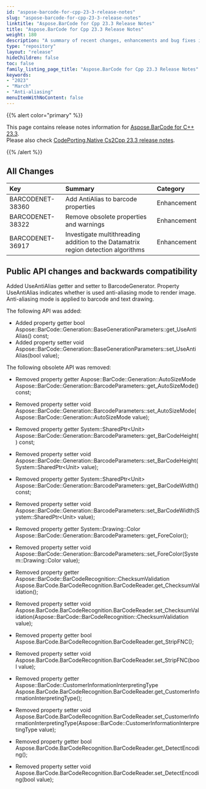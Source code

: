 ```yaml
---
id: "aspose-barcode-for-cpp-23-3-release-notes"
slug: "aspose-barcode-for-cpp-23-3-release-notes"
linktitle: "Aspose.BarCode for Cpp 23.3 Release Notes"
title: "Aspose.BarCode for Cpp 23.3 Release Notes"
weight: 180
description: "A summary of recent changes, enhancements and bug fixes in Aspose.BarCode for C++ 23.3 release."
type: "repository"
layout: "release"
hideChildren: false
toc: false
family_listing_page_title: "Aspose.BarCode for Cpp 23.3 Release Notes"
keywords:
- "2023"
- "March"
- "Anti-aliasing"
menuItemWithNoContent: false
---
```


{{% alert color="primary" %}}

This page contains release notes information for [Aspose.BarCode for C++ 23.3](https://releases.aspose.com/barcode/cpp/new-releases/aspose.barcode-for-c++-23.3/).<br/>
Please also check [CodePorting.Native Cs2Cpp 23.3 release notes](https://docs.codeporting.com/translator/cs2cpp/release-notes/2023/codeporting-translator-cs2cpp-23-3/).

{{% /alert %}}
## **All Changes**

|**Key**|**Summary**|**Category**|
| :- | :- | :- |
|BARCODENET-38360|Add AntiAlias to barcode properties|Enhancement|
|BARCODENET-38322|Remove obsolete properties and warnings|Enhancement|
|BARCODENET-36917|Investigate multithreading addition to the Datamatrix region detection algorithms|Enhancement|

## Public API changes and backwards compatibility

Added UseAntiAlias getter and setter to BarcodeGenerator. Property UseAntiAlias indicates whether is used anti-aliasing mode to render image. Anti-aliasing mode is applied to barcode and text drawing.

The following API was added:
- Added property getter bool Aspose::BarCode::Generation::BaseGenerationParameters::get_UseAntiAlias() const;
- Added property setter void Aspose::BarCode::Generation::BaseGenerationParameters::set_UseAntiAlias(bool value);

The following obsolete API was removed:
- Removed property getter Aspose::BarCode::Generation::AutoSizeMode Aspose::BarCode::Generation::BarcodeParameters::get_AutoSizeMode() const;
- Removed property setter void Aspose::BarCode::Generation::BarcodeParameters::set_AutoSizeMode(Aspose::BarCode::Generation::AutoSizeMode value);
- Removed property getter System::SharedPtr&lt;Unit&gt; Aspose::BarCode::Generation::BarcodeParameters::get_BarCodeHeight() const;
- Removed property setter void Aspose::BarCode::Generation::BarcodeParameters::set_BarCodeHeight(System::SharedPtr&lt;Unit&gt; value);
- Removed property getter System::SharedPtr&lt;Unit&gt; Aspose::BarCode::Generation::BarcodeParameters::get_BarCodeWidth() const;
- Removed property setter void Aspose::BarCode::Generation::BarcodeParameters::set_BarCodeWidth(System::SharedPtr&lt;Unit&gt; value);
- Removed property getter System::Drawing::Color Aspose::BarCode::Generation::BarcodeParameters::get_ForeColor();
- Removed property setter void Aspose::BarCode::Generation::BarcodeParameters::set_ForeColor(System::Drawing::Color value);

- Removed property getter Aspose::BarCode::BarCodeRecognition::ChecksumValidation Aspose.BarCode.BarCodeRecognition.BarCodeReader.get_ChecksumValidation();
- Removed property setter void Aspose.BarCode.BarCodeRecognition.BarCodeReader.set_ChecksumValidation(Aspose::BarCode::BarCodeRecognition::ChecksumValidation value);
- Removed property getter bool Aspose.BarCode.BarCodeRecognition.BarCodeReader.get_StripFNC();
- Removed property setter void Aspose.BarCode.BarCodeRecognition.BarCodeReader.set_StripFNC(bool value);
- Removed property getter Aspose::BarCode::CustomerInformationInterpretingType Aspose.BarCode.BarCodeRecognition.BarCodeReader.get_CustomerInformationInterpretingType();
- Removed property setter void Aspose.BarCode.BarCodeRecognition.BarCodeReader.set_CustomerInformationInterpretingType(Aspose::BarCode::CustomerInformationInterpretingType value);
- Removed property getter bool Aspose.BarCode.BarCodeRecognition.BarCodeReader.get_DetectEncoding();
- Removed property setter void Aspose.BarCode.BarCodeRecognition.BarCodeReader.set_DetectEncoding(bool value);
